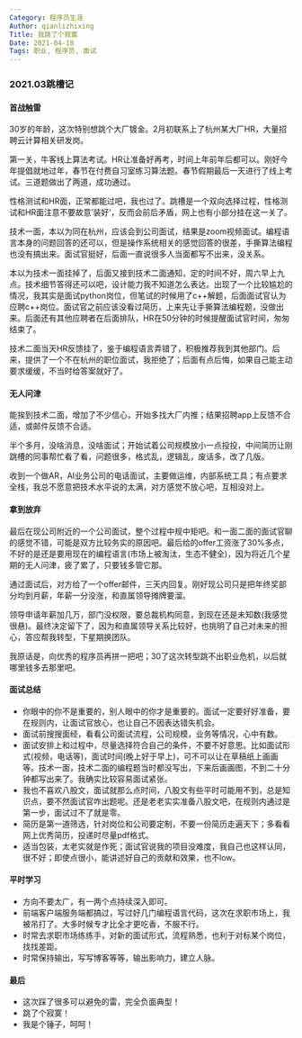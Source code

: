 ```yaml
---
Category: 程序员生涯
Author: qianlizhixing
Title: 我跳了个寂寞
Date: 2021-04-10
Tags: 职业, 程序员, 面试
---
```


### 2021.03跳槽记

#### 首战触雷

30岁的年龄，这次特别想跳个大厂镀金。2月初联系上了杭州某大厂HR，大量招聘云计算相关研发岗。

第一关，牛客线上算法考试。HR让准备好再考，时间上年前年后都可以。刚好今年提倡就地过年，春节在付费自习室练习算法题。春节假期最后一天进行了线上考试。三道题做出了两道，成功通过。

性格测试和HR面，正常都能过吧，我也过了。跳槽是一个双向选择过程，性格测试和HR面注意不要故意’装好‘，反而会前后矛盾，网上也有小部分挂在这一关了。

技术一面，本以为同在杭州，应该会到公司面试，结果是zoom视频面试。编程语言本身的问题回答的还可以，但是操作系统相关的感觉回答的很差，手撕算法编程也没有搞出来。面试官挺好，后面一直说很多人当面都写不出来，没关系。

本以为技术一面挂掉了，后面又接到技术二面通知，定的时间不好，周六早上九点。技术细节答得还可以吧，设计能力我不知道怎么表达。出现了一个比较尴尬的情况，我其实是面试python岗位，但笔试的时候用了c++解题，后面面试官认为应聘c++岗位。面试官之前应该没看过简历，上来先让手撕算法编程题，没做出来。后面还有其他应聘者在后面排队，HR在50分钟的时候提醒面试官时间，匆匆结束了。

技术二面当天HR反馈挂了，鉴于编程语言弄错了，积极推荐我到其他部门。后来，提供了一个不在杭州的职位面试，我拒绝了；后面有点后悔，如果自己能主动要求缓缓，不当时给答案就好了。

#### 无人问津

能挨到技术二面，增加了不少信心，开始多找大厂内推；结果招聘app上反馈不合适，或邮件反馈不合适。

半个多月，没啥消息，没啥面试；开始试着公司规模放小一点投投，中间简历让刚跳槽的同事帮忙看了看，问题很多，格式乱，逻辑乱，废话多，改了几版。

收到一个做AR，AI业务公司的电话面试，主要做运维，内部系统工具；有点要求全栈，我总不愿意把技术水平说的太满，对方感觉不放心吧，互相没对上。

#### 拿到放弃

最后在现公司附近的一个公司面试，整个过程中规中矩吧。和一面二面的面试官聊的感觉不错，可能是双方比较务实的原因吧。最后给的offer工资涨了30%多点，不好的是还是要用现在的编程语言(市场上被淘汰，生态不健全)，因为将近几个星期的无人问津，疲了累了，只要钱多管它那。

通过面试后，对方给了一个offer邮件，三天内回复。刚好现公司只是把年终奖部分均到月薪，年薪一分没涨，和直属领导摊牌要溜。

领导申请年薪加几万，部门没权限，要总裁机构同意，到现在还是未知数(我感觉很悬)。最终决定留下了，因为和直属领导关系比较好，也挑明了自己对未来的担心，答应帮我转型，下星期换团队。

我原话是，向优秀的程序员再拼一把吧；30了这次转型跳不出职业危机，以后就哪里钱多去那里吧。

#### 面试总结

- 你眼中的你不是重要的，别人眼中的你才是重要的。面试一定要好好准备，要在规则内，让面试官放心，也让自己不因表达错失机会。
- 面试前搜搜面经，看看公司面试流程，公司规模，业务等情况，心中有数。
- 面试安排上和过程中，尽量选择符合自己的条件，不要不好意思。比如面试形式(视频，电话等)，面试时间(晚上好于早上)，可不可以让在草稿纸上画画等。技术一面，技术二面的编程题当时都没写出，下来后画画图，不到二十分钟都写出来了。我确实比较容易面试紧张。
- 我也不喜欢八股文，面试就那么点时间，八股文有些平时可能用不到，总是知识点，要不然面试官咋出题呢。还是老老实实准备八股文吧，在规则内通过是第一步，面试过不了就是零。
- 简历是第一道筛选，针对岗位和公司要定制，不要一份简历走遍天下；多看看网上优秀简历，投递时尽量pdf格式。
- 适当包装，太老实就是作死；面试官说我的项目没难度，我自己也这样认同，很不好；即使点很小，能讲述好自己的贡献和效果，也不low。

#### 平时学习

- 方向不要太广，有一两个点持续深入即可。
- 前端客户端服务端都搞过，写过好几门编程语言代码，这次在求职市场上，我被吊打了。大多时候专才比全才更吃香，不服不行。
- 时常去求职市场练练手，对新的面试形式，流程熟悉，也利于对标某个岗位，找找差距。
- 时常保持输出，写写博客等等，输出影响力，建立人脉。

#### 最后

- 这次踩了很多可以避免的雷，完全负面典型！
- 跳了个寂寞！
- 我是个锤子，呵呵！